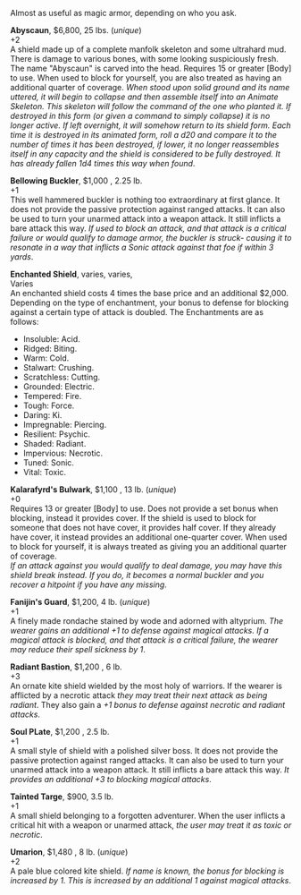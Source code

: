 Almost as useful as magic armor, depending on who you ask.

**Abyscaun**, $6,800, 25 lbs. (*unique*)  
+2  
A shield made up of a complete manfolk skeleton and some ultrahard mud. There is damage to various bones, with some looking suspiciously fresh. The name "Abyscaun" is carved into the head. Requires 15 or greater [Body] to use. When used to block for yourself, you are also treated as having an additional quarter of coverage. *When stood upon solid ground and its name uttered, it will begin to collapse and then assemble itself into an Animate Skeleton. This skeleton will follow the command of the one who planted it. If destroyed in this form (or given a command to simply collapse) it is no longer active. If left overnight, it will somehow return to its shield form. Each time it is destroyed in its animated form, roll a d20 and compare it to the number of times it has been destroyed, if lower, it no longer reassembles itself in any capacity and the shield is considered to be fully destroyed. It has already fallen 1d4 times this way when found*.

**Bellowing Buckler**, $1,000 , 2.25 lb.  
+1  
This well hammered buckler is nothing too extraordinary at first glance. It does not provide the passive protection against ranged attacks. It can also be used to turn your unarmed attack into a weapon attack. It still inflicts a bare attack this way. *If used to block an attack, and that attack is a critical failure or would qualify to damage armor, the buckler is struck- causing it to resonate in a way that inflicts a Sonic attack against that foe if within 3 yards*.

**Enchanted Shield**, varies, varies,  
Varies  
An enchanted shield costs 4 times the base price and an additional $2,000. Depending on the type of enchantment, your bonus to defense for blocking against a certain type of attack is doubled. The Enchantments are as follows:  
* Insoluble: Acid.
* Ridged: Biting.
* Warm: Cold.
* Stalwart: Crushing.
* Scratchless: Cutting.
* Grounded: Electric.
* Tempered: Fire.
* Tough: Force.
* Daring: Ki.
* Impregnable: Piercing.
* Resilient: Psychic.
* Shaded: Radiant.
* Impervious: Necrotic.
* Tuned: Sonic.
* Vital: Toxic.

**Kalarafyrd's Bulwark**, $1,100 , 13 lb. (*unique*)  
+0  
Requires 13 or greater [Body] to use. Does not provide a set bonus when blocking, instead it provides cover. If the shield is used to block for someone that does not have cover, it provides half cover. If they already have cover, it instead provides an additional one-quarter cover.
When used to block for yourself, it is always treated as giving you an additional quarter of coverage.  
*If an attack against you would qualify to deal damage, you may have this shield break instead. If you do, it becomes a normal buckler and you recover a hitpoint if you have any missing*.

**Fanijin's Guard**, $1,200, 4 lb. (*unique*)  
+1  
A finely made rondache stained by wode and adorned with altyprium. *The wearer gains an additional +1 to defense against magical attacks. If a magical attack is blocked, and that attack is a critical failure, the wearer may reduce their spell sickness by 1*.   

**Radiant Bastion**, $1,200 , 6 lb.  
+3  
An ornate kite shield wielded by the most holy of warriors. If the wearer is afflicted by a necrotic attack *they may treat their next attack as being radiant*. They also gain a *+1 bonus to defense against necrotic and radiant attacks*.

**Soul PLate**, $1,200 , 2.5 lb.  
+1  
A small style of shield with a polished silver boss. It does not provide the passive protection against ranged attacks. It can also be used to turn your unarmed attack into a weapon attack. It still inflicts a bare attack this way. *It provides an additional +3 to blocking magical attacks*.

**Tainted Targe**, $900, 3.5 lb.  
+1  
A small shield belonging to a forgotten adventurer. When the user inflicts a critical hit with a weapon or unarmed attack, *the user may treat it as toxic or necrotic*.   

**Umarion**, $1,480 , 8 lb. (*unique*)  
+2  
A pale blue colored kite shield. *If name is known, the bonus for blocking is increased by 1. This is increased by an additional 1 against magical attacks*.
